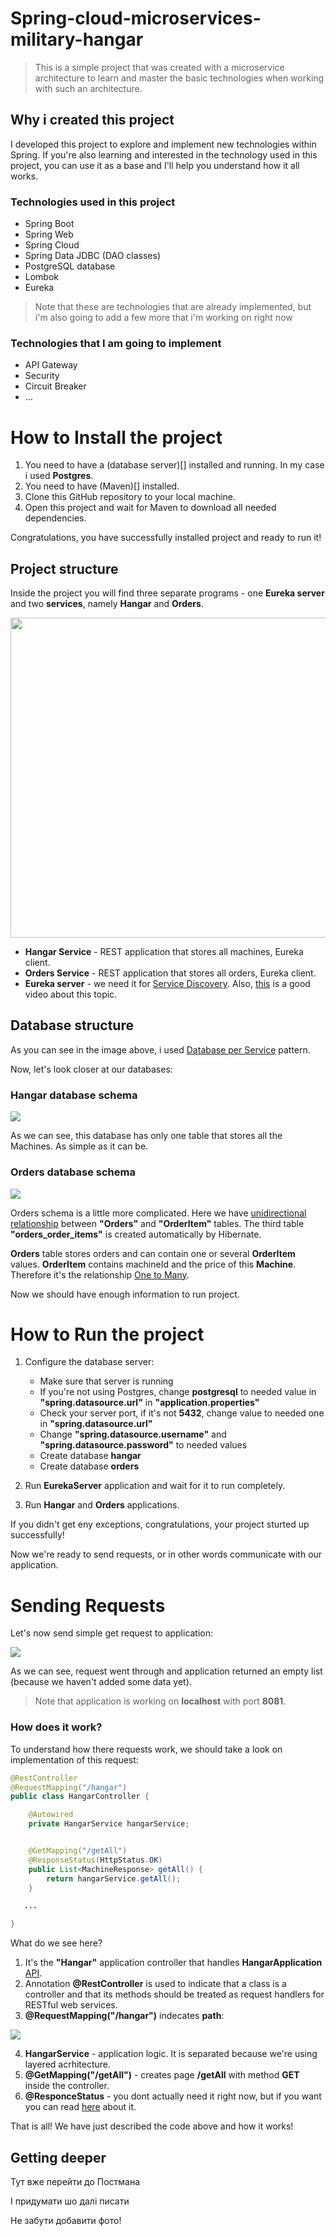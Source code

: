 # Spring-cloud-microservices-military-hangar

> This is a simple project that was created with a microservice architecture to learn and master the basic technologies when working with such an architecture.

## Why i created this project

I developed this project to explore and implement new technologies within Spring. If you're also learning and interested in the technology used in this project, you can use it as a base and I'll help you understand how it all works.

### Technologies used in this project

- Spring Boot
- Spring Web
- Spring Cloud
- Spring Data JDBC (DAO classes)
- PostgreSQL database
- Lombok
- Eureka

> Note that these are technologies that are already implemented, but i'm also going to add a few more that i'm working on right now

### Technologies that I am going to implement

- API Gateway
- Security
- Circuit Breaker
- ...



# How to Install the project

1. You need to have a (database server)[] installed and running. In my case i used **Postgres**.
2. You need to have (Maven)[] installed.
3. Clone this GitHub repository to your local machine.
4. Open this project and wait for Maven to download all needed dependencies.

Congratulations, you have successfully installed project and ready to run it!


## Project structure

Inside the project you will find three separate programs - one **Eureka server** and two **services**, namely **Hangar** and **Orders**.

<img src="media/project_structure.png" width=512 height=512>


- **Hangar Service** - REST application that stores all machines, Eureka client.
- **Orders Service** - REST application that stores all orders, Eureka client.
- **Eureka server** - we need it for [Service Discovery](https://www.baeldung.com/spring-cloud-netflix-eureka). Also, [this](https://www.youtube.com/watch?v=e09P-CkCvvs&list=PLqq-6Pq4lTTZSKAFG6aCDVDP86Qx4lNas&index=17) is a good video about this topic.


## Database structure

As you can see in the image above, i used [Database per Service](https://microservices.io/patterns/data/database-per-service.html) pattern.

Now, let's look closer at our databases:

### Hangar database schema

![](media/hangar_schema.png)

As we can see, this database has only one table that stores all the Machines. As simple as it can be.

### Orders database schema

![](media/orders_schema.png)

Orders schema is a little more complicated. Here we have [unidirectional relationship](https://www.baeldung.com/spring-jpa-unidirectional-one-to-many-and-cascading-delete) between **"Orders"** and **"OrderItem"** tables. The third table **"orders_order_items"** is created automatically by Hibernate.

**Orders** table stores orders and can contain one or several **OrderItem** values. **OrderItem** contains machineId and the price of this **Machine**. Therefore it's the relationship [One to Many](https://www.baeldung.com/hibernate-one-to-many).


Now we should have enough information to run project.


# How to Run the project

1. Configure the database server:
   - Make sure that server is running
   - If you're not using Postgres, change **postgresql** to needed value in **"spring.datasource.url"** in **"application.properties"**
   - Check your server port, if it's not **5432**, change value to needed one in **"spring.datasource.url"**
   - Change **"spring.datasource.username"** and **"spring.datasource.password"** to needed values
   - Create database **hangar**
   - Create database **orders**
     
3. Run **EurekaServer** application and wait for it to run completely.
4. Run **Hangar** and **Orders** applications.


If you didn't get eny exceptions, congratulations, your project sturted up successfully!

Now we're ready to send requests, or in other words communicate with our application.



# Sending Requests

Let's now send simple get request to application:

![](media/get_all_machines_chrome)

As we can see, request went through and application returned an empty list (because we haven't added some data yet).

> Note that application is working on **localhost** with port **8081**.

### How does it work?

To understand how there requests work, we should take a look on implementation of this request:

```java
@RestController
@RequestMapping("/hangar")
public class HangarController {

    @Autowired
    private HangarService hangarService;


    @GetMapping("/getAll")
    @ResponseStatus(HttpStatus.OK)
    public List<MachineResponse> getAll() {
        return hangarService.getAll();
    }

   ...

}
```

What do we see here?

1. It's the **"Hangar"** application controller that handles **HangarApplication** [API](https://www.mulesoft.com/resources/api/what-is-an-api).
2. Annotation **@RestController** is used to indicate that a class is a controller and that its methods should be treated as request handlers for RESTful web services.
3. **@RequestMapping("/hangar")** indecates **path**:

![](media/url_structure.png)

4. **HangarService** - application logic. It is separated because we're using layered acrhitecture.
5. **@GetMapping("/getAll")** - creates page **/getAll** with method **GET** inside the controller.
6. **@ResponceStatus** - you dont actually need it right now, but if you want you can read [here](https://www.baeldung.com/spring-response-status) about it.


That is all! We have just described the code above and how it works!


## Getting deeper

Тут вже перейти до Постмана

І придумати шо далі писати

Не забути добавити фото!
